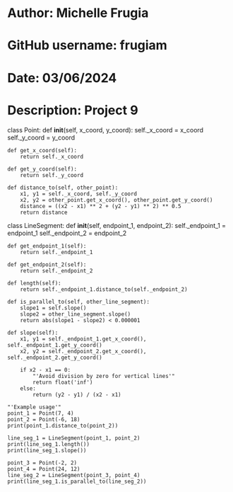 # Author: Michelle Frugia
# GitHub username: frugiam
# Date: 03/06/2024
# Description: Project 9

class Point:
    def __init__(self, x_coord, y_coord):
        self._x_coord = x_coord
        self._y_coord = y_coord

    def get_x_coord(self):
        return self._x_coord

    def get_y_coord(self):
        return self._y_coord

    def distance_to(self, other_point):
        x1, y1 = self._x_coord, self._y_coord
        x2, y2 = other_point.get_x_coord(), other_point.get_y_coord()
        distance = ((x2 - x1) ** 2 + (y2 - y1) ** 2) ** 0.5
        return distance


class LineSegment:
    def __init__(self, endpoint_1, endpoint_2):
        self._endpoint_1 = endpoint_1
        self._endpoint_2 = endpoint_2

    def get_endpoint_1(self):
        return self._endpoint_1

    def get_endpoint_2(self):
        return self._endpoint_2

    def length(self):
        return self._endpoint_1.distance_to(self._endpoint_2)

    def is_parallel_to(self, other_line_segment):
        slope1 = self.slope()
        slope2 = other_line_segment.slope()
        return abs(slope1 - slope2) < 0.000001

    def slope(self):
        x1, y1 = self._endpoint_1.get_x_coord(), self._endpoint_1.get_y_coord()
        x2, y2 = self._endpoint_2.get_x_coord(), self._endpoint_2.get_y_coord()

        if x2 - x1 == 0:
            "'Avoid division by zero for vertical lines'"
            return float('inf')
        else:
            return (y2 - y1) / (x2 - x1)

    "'Example usage'"
    point_1 = Point(7, 4)
    point_2 = Point(-6, 18)
    print(point_1.distance_to(point_2))

    line_seg_1 = LineSegment(point_1, point_2)
    print(line_seg_1.length())
    print(line_seg_1.slope())

    point_3 = Point(-2, 2)
    point_4 = Point(24, 12)
    line_seg_2 = LineSegment(point_3, point_4)
    print(line_seg_1.is_parallel_to(line_seg_2))
